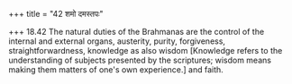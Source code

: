 +++
title = "42 शमो दमस्तपः"

+++
18.42 The natural duties of the Brahmanas are the control of the
internal and external organs, austerity, purity, forgiveness,
straightforwardness, knowledge as also wisdom \[Knowledge refers to the
understanding of subjects presented by the scriptures; wisdom means
making them matters of one's own experience.\] and faith.
